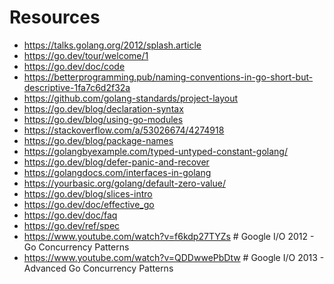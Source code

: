 # Resources

- https://talks.golang.org/2012/splash.article
- https://go.dev/tour/welcome/1
- https://go.dev/doc/code
- https://betterprogramming.pub/naming-conventions-in-go-short-but-descriptive-1fa7c6d2f32a
- https://github.com/golang-standards/project-layout
- https://go.dev/blog/declaration-syntax
- https://go.dev/blog/using-go-modules
- https://stackoverflow.com/a/53026674/4274918
- https://go.dev/blog/package-names
- https://golangbyexample.com/typed-untyped-constant-golang/
- https://go.dev/blog/defer-panic-and-recover
- https://golangdocs.com/interfaces-in-golang
- https://yourbasic.org/golang/default-zero-value/
- https://go.dev/blog/slices-intro
- https://go.dev/doc/effective_go
- https://go.dev/doc/faq
- https://go.dev/ref/spec
- https://www.youtube.com/watch?v=f6kdp27TYZs # Google I/O 2012 - Go Concurrency Patterns
- https://www.youtube.com/watch?v=QDDwwePbDtw # Google I/O 2013 - Advanced Go Concurrency Patterns